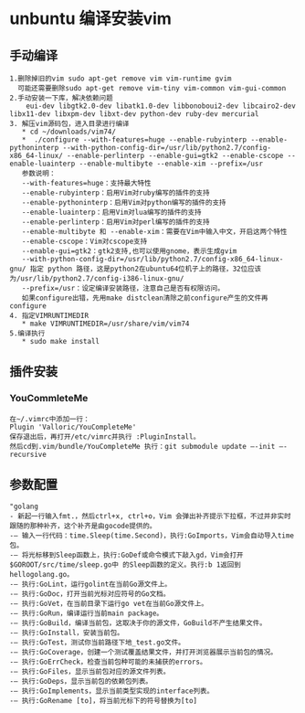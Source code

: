 # unbuntu 编译安装vim

## 手动编译

    1.删除掉旧的vim sudo apt-get remove vim vim-runtime gvim
      可能还需要删除sudo apt-get remove vim-tiny vim-common vim-gui-common
    2.手动安装一下库，解决依赖问题
        eui-dev libgtk2.0-dev libatk1.0-dev libbonoboui2-dev libcairo2-dev libx11-dev libxpm-dev libxt-dev python-dev ruby-dev mercurial
    3. 解压vim源码包，进入目录进行编译
       * cd ~/downloads/vim74/  
       *  ./configure --with-features=huge --enable-rubyinterp --enable-pythoninterp --with-python-config-dir=/usr/lib/python2.7/config-x86_64-linux/ --enable-perlinterp --enable-gui=gtk2 --enable-cscope --enable-luainterp --enable-multibyte --enable-xim --prefix=/usr
       参数说明：
       --with-features=huge：支持最大特性
       --enable-rubyinterp：启用Vim对ruby编写的插件的支持
       --enable-pythoninterp：启用Vim对python编写的插件的支持
       --enable-luainterp：启用Vim对lua编写的插件的支持
       --enable-perlinterp：启用Vim对perl编写的插件的支持
       --enable-multibyte 和 --enable-xim：需要在Vim中输入中文，开启这两个特性
       --enable-cscope：Vim对cscope支持
       --enable-gui=gtk2：gtk2支持,也可以使用gnome，表示生成gvim
       --with-python-config-dir=/usr/lib/python2.7/config-x86_64-linux-gnu/ 指定 python 路径，这是python2在ubuntu64位机子上的路径，32位应该为/usr/lib/python2.7/config-i386-linux-gnu/
       --prefix=/usr：设定编译安装路径，注意自己是否有权限访问。
       如果configure出错，先用make distclean清除之前configure产生的文件再configure
    4. 指定VIMRUNTIMEDIR
       * make VIMRUNTIMEDIR=/usr/share/vim/vim74
    5.编译执行
       * sudo make install
    
## 插件安装

### YouCommleteMe

    在~/.vimrc中添加一行：
    Plugin 'Valloric/YouCompleteMe'
    保存退出后，再打开/etc/vimrc并执行 :PluginInstall。
    然后cd到.vim/bundle/YouCompleteMe 执行：git submodule update –-init –-recursive



## 参数配置

    "golang
    - 新起一行输入fmt.，然后ctrl+x, ctrl+o，Vim 会弹出补齐提示下拉框，不过并非实时跟随的那种补齐，这个补齐是由gocode提供的。
    -– 输入一行代码：time.Sleep(time.Second)，执行:GoImports，Vim会自动导入time包。
    -– 将光标移到Sleep函数上，执行:GoDef或命令模式下敲入gd，Vim会打开$GOROOT/src/time/sleep.go中 的Sleep函数的定义。执行:b 1返回到hellogolang.go。
    -– 执行:GoLint，运行golint在当前Go源文件上。
    -– 执行:GoDoc，打开当前光标对应符号的Go文档。
    -– 执行:GoVet，在当前目录下运行go vet在当前Go源文件上。
    -– 执行:GoRun，编译运行当前main package。
    -– 执行:GoBuild，编译当前包，这取决于你的源文件，GoBuild不产生结果文件。
    -– 执行:GoInstall，安装当前包。
    -– 执行:GoTest，测试你当前路径下地_test.go文件。
    -– 执行:GoCoverage，创建一个测试覆盖结果文件，并打开浏览器展示当前包的情况。
    -– 执行:GoErrCheck，检查当前包种可能的未捕获的errors。
    -– 执行:GoFiles，显示当前包对应的源文件列表。
    -– 执行:GoDeps，显示当前包的依赖包列表。
    -– 执行:GoImplements，显示当前类型实现的interface列表。
    -– 执行:GoRename [to]，将当前光标下的符号替换为[to]
